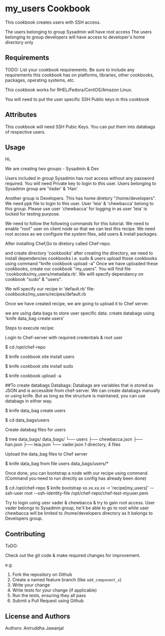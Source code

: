 my_users Cookbook
=================
This cookbook creates users with SSH access. 

The users belonging to group Sysadmin will have root access
The users belonging to group developers will have access to developer's home directory only

Requirements
------------
TODO: List your cookbook requirements. Be sure to include any requirements this cookbook has on platforms, libraries, other cookbooks, packages, operating systems, etc.

This cookbook works for RHEL/Fedora/CentOS/Amazon Linux.

You will need to put the user specific SSH Public keys in this cookbook 

Attributes
----------

This cookbook will need SSH Pubic Keys. You can put them into databags of respective users.

Usage
-----
Hi,

We are creating two groups - Sysadmin & Dev

Users included in group Sysadmin has root access without any password
required. You will need Private key to login to this user. Users belonging
to Sysadmin group are 'Vader' & 'Han'

Another group is Developers. This has home diretory "/home/developers". We
need ppk file to login to this user. User 'leia' & 'chewbacca' belong to
this group. Please use user 'chewbacca' for logging in as user 'leia' is
locked for testing purpose.

We need to follow the following commands for this tutorial. We need to
enable "root" user on client node so that we can test this recipe. We need
root access as we configure the system files, add users & install
packages.

After installing Chef,Go to diretory called Chef-repo.

and create directory 'cookbooks'
after creating the directory, we need to install dependencies cookbooks
i.e. sudo & users
upload those cookbooks using command "knife cookbook upload -a"
Once we have uploaded these cookbooks, create our cookbook "my_users". You
will find file 'cookbooks/my_users/metadata.rb'. We willl specify
dependancy on cookbook "sudo" & "users".

We will specify our recipe in 'default.rb' file:
cookbooks/my_users/recipes/default.rb

Once we have created recipe, we are going to upload it to Chef server.

we are using data bags to store user specific data. create databags using
'knife data_bag create users'

Steps to execute recipe:

Login to Chef-server with required credentials & root user

$ cd /opt/chef-repo

$ knife cookbook site install users

$ knife cookbook site install sudo

$ knife cookbook upload -a

##To create databags
Databags: Databags are variables that is stored as  JSON and is accessible from chef-server. We can create databags manually or using knife. But as long as the structure is maintaned, you can use databags in either way. 

$ knife data_bag create users

$ cd data_bags/users

Create databag files for users

$ tree data_bags/
data_bags/
&#9492;&#9472;&#9472; users
    &#9500;&#9472;&#9472; chewbacca.json
    &#9500;&#9472;&#9472; han.json
    &#9500;&#9472;&#9472; leia.json
    &#9492;&#9472;&#9472; vader.json
1 directory, 4 files


Upload the data_bag files to Chef server

$ knife data_bag from file users data_bags/users/*


Once done, you can bootstrap a node with our recipe using command.
(Command you need to run directly as config has already been done)

$ cd /opt/chef-repo
$ knife bootstrap xx.xx.xx.xx -r 'recipe[my_users]' --ssh-user root
--ssh-identity-file /opt/chef-repo/chef-test-myuser.pem

Try to login using uesr vader & chewbacca & try to gain root access. User
vader belongs to Sysadmin group, he'll be able to go to root while user
chewbacca will be limited to /home/developers directory as it belongs to
Developers group.


Contributing 
------------
ToDO: 

Check out the git code & make required changes for improvement.

e.g.
1. Fork the repository on Github
2. Create a named feature branch (like `add_component_x`)
3. Write your change
4. Write tests for your change (if applicable)
5. Run the tests, ensuring they all pass
6. Submit a Pull Request using Github

License and Authors
-------------------
Authors: 
Aniruddha Jawanjal
